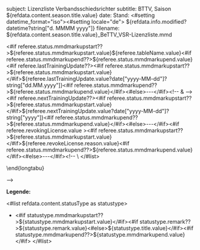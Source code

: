 subject:	Lizenzliste Verbandsschiedsrichter
subtitle:	BTTV, Saison ${refdata.content.season.title.value}
date:			Stand: <#setting datetime_format="iso"><#setting locale="de"> ${refdata.info.modified?datetime?string["d. MMMM yyyy"]}
filename:	${refdata.content.season.title.value}_BeTTV_VSR-Lizenzliste.mmd

<!--

\footnotesize

\tabulinesep=_.5\parskip^.5\parskip

\begin{longtabu}[l]{@{}>{\RaggedRight}p{.25\textwidth}@{\hspace{.01\textwidth}}>{\RaggedRight}p{.25\textwidth}@{\hspace{.01\textwidth}}>{\RaggedRight}p{.07\textwidth}@{\hspace{.01\textwidth}}>{\RaggedRight}p{.12\textwidth}@{\hspace{.01\textwidth}}>{\RaggedRight}p{.09\textwidth}@{\hspace{.01\textwidth}}>{\RaggedRight}p{.17\textwidth}@{}}
		\toprule
		\textbf{\scriptsize Name} & \textbf{\scriptsize Club} & \textbf{\scriptsize Ausb.} & \textbf{\scriptsize Letzte} & \textbf{\scriptsize Nächste} & \textbf{\scriptsize Entzug?} \\
		\midrule
	\endhead
		\midrule
		\multicolumn{6}{@{}r@{}}{\emph{\scriptsize weiter auf der nächsten Seite\dots}}\\
		\bottomrule
	\endfoot
		\bottomrule
	\endlastfoot

<#list selection as referee>
<#if referee?item_parity == "odd" >\rowcolor{Linen}<#else>\rowcolor{white}</#if>
--><#if referee.status.mmdmarkupstart??>${referee.status.mmdmarkupstart.value}</#if>${referee.tableName.value}<#if referee.status.mmdmarkupend??>${referee.status.mmdmarkupend.value}</#if><!-- &
--><#if referee.status.mmdmarkupstart??>${referee.status.mmdmarkupstart.value}</#if>${referee.member.displayTitle.value}<#if referee.status.mmdmarkupend??>${referee.status.mmdmarkupend.value}</#if><#if referee.reffor??><!--\newline\textsl{--><#if referee.status.mmdmarkupstart??>${referee.status.mmdmarkupstart.value}</#if>${referee.reffor.displayTitle.value}<#if referee.status.mmdmarkupend??>${referee.status.mmdmarkupend.value}</#if><!--}--></#if><!-- &
--><#if referee.status.mmdmarkupstart??>${referee.status.mmdmarkupstart.value}</#if>${referee.highestTrainingLevel.type.shorttitle.value}<#if referee.status.mmdmarkupend??>${referee.status.mmdmarkupend.value}</#if><!-- &
--><#if referee.lastTrainingUpdate??><#if referee.status.mmdmarkupstart??>${referee.status.mmdmarkupstart.value}</#if>${referee.lastTrainingUpdate.value?date["yyyy-MM-dd"]?string["dd.MM.yyyy"]}<#if referee.status.mmdmarkupend??>${referee.status.mmdmarkupend.value}</#if><#else>---</#if><!-- &
--><#if referee.nextTrainingUpdate??><#if referee.status.mmdmarkupstart??>${referee.status.mmdmarkupstart.value}</#if>${referee.nextTrainingUpdate.value?date["yyyy-MM-dd"]?string["yyyy"]}<#if referee.status.mmdmarkupend??>${referee.status.mmdmarkupend.value}</#if><#else>---</#if><!-- &
--><#if referee.revokingLicense.value ><#if referee.status.mmdmarkupstart??>${referee.status.mmdmarkupstart.value}</#if>${referee.revokeLicense.reason.value}<#if referee.status.mmdmarkupend??>${referee.status.mmdmarkupend.value}</#if><#else>---</#if><!--
\\
</#list>

\end{longtabu}

-->

**Legende:**

<#list refdata.content.statusType as statustype>
- <#if statustype.mmdmarkupstart??>${statustype.mmdmarkupstart.value}</#if><#if statustype.remark??>${statustype.remark.value}<#else>${statustype.title.value}</#if><#if statustype.mmdmarkupend??>${statustype.mmdmarkupend.value}</#if>
</#list>
